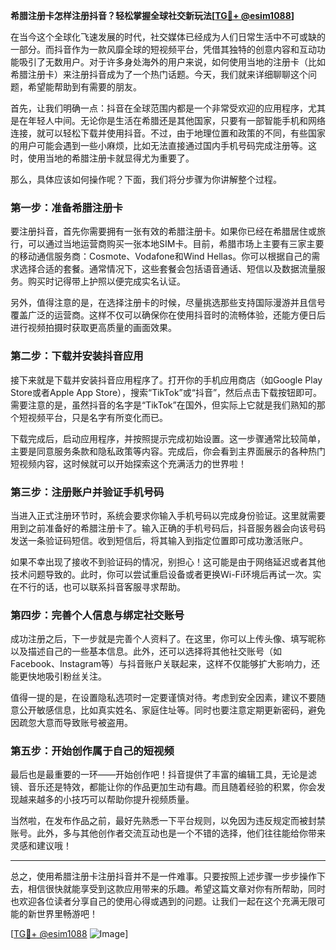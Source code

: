 **希腊注册卡怎样注册抖音？轻松掌握全球社交新玩法[[TG💪+ @esim1088](https://t.me/s/esim1088)]**

在当今这个全球化飞速发展的时代，社交媒体已经成为人们日常生活中不可或缺的一部分。而抖音作为一款风靡全球的短视频平台，凭借其独特的创意内容和互动功能吸引了无数用户。对于许多身处海外的用户来说，如何使用当地的注册卡（比如希腊注册卡）来注册抖音成为了一个热门话题。今天，我们就来详细聊聊这个问题，希望能帮助到有需要的朋友。

首先，让我们明确一点：抖音在全球范围内都是一个非常受欢迎的应用程序，尤其是在年轻人中间。无论你是生活在希腊还是其他国家，只要有一部智能手机和网络连接，就可以轻松下载并使用抖音。不过，由于地理位置和政策的不同，有些国家的用户可能会遇到一些小麻烦，比如无法直接通过国内手机号码完成注册等。这时，使用当地的希腊注册卡就显得尤为重要了。

那么，具体应该如何操作呢？下面，我们将分步骤为你讲解整个过程。

### 第一步：准备希腊注册卡

要注册抖音，首先你需要拥有一张有效的希腊注册卡。如果你已经在希腊居住或旅行，可以通过当地运营商购买一张本地SIM卡。目前，希腊市场上主要有三家主要的移动通信服务商：Cosmote、Vodafone和Wind Hellas。你可以根据自己的需求选择合适的套餐。通常情况下，这些套餐会包括语音通话、短信以及数据流量服务。购买时记得带上护照以便完成实名认证。

另外，值得注意的是，在选择注册卡的时候，尽量挑选那些支持国际漫游并且信号覆盖广泛的运营商。这样不仅可以确保你在使用抖音时的流畅体验，还能方便日后进行视频拍摄时获取更高质量的画面效果。

### 第二步：下载并安装抖音应用

接下来就是下载并安装抖音应用程序了。打开你的手机应用商店（如Google Play Store或者Apple App Store），搜索“TikTok”或“抖音”，然后点击下载按钮即可。需要注意的是，虽然抖音的名字是“TikTok”在国外，但实际上它就是我们熟知的那个短视频平台，只是名字有所变化而已。

下载完成后，启动应用程序，并按照提示完成初始设置。这一步骤通常比较简单，主要是同意服务条款和隐私政策等内容。完成后，你会看到主界面展示的各种热门短视频内容，这时候就可以开始探索这个充满活力的世界啦！

### 第三步：注册账户并验证手机号码

当进入正式注册环节时，系统会要求你输入手机号码以完成身份验证。这里就需要用到之前准备好的希腊注册卡了。输入正确的手机号码后，抖音服务器会向该号码发送一条验证码短信。收到短信后，将其输入到指定位置即可成功激活账户。

如果不幸出现了接收不到验证码的情况，别担心！这可能是由于网络延迟或者其他技术问题导致的。此时，你可以尝试重启设备或者更换Wi-Fi环境后再试一次。实在不行的话，也可以联系抖音客服寻求帮助。

### 第四步：完善个人信息与绑定社交账号

成功注册之后，下一步就是完善个人资料了。在这里，你可以上传头像、填写昵称以及描述自己的一些基本信息。此外，还可以选择将其他社交账号（如Facebook、Instagram等）与抖音账户关联起来，这样不仅能够扩大影响力，还能更快地吸引粉丝关注。

值得一提的是，在设置隐私选项时一定要谨慎对待。考虑到安全因素，建议不要随意公开敏感信息，比如真实姓名、家庭住址等。同时也要注意定期更新密码，避免因疏忽大意而导致账号被盗用。

### 第五步：开始创作属于自己的短视频

最后也是最重要的一环——开始创作吧！抖音提供了丰富的编辑工具，无论是滤镜、音乐还是特效，都能让你的作品更加生动有趣。而且随着经验的积累，你会发现越来越多的小技巧可以帮助你提升视频质量。

当然啦，在发布作品之前，最好先熟悉一下平台规则，以免因为违反规定而被封禁账号。此外，多与其他创作者交流互动也是一个不错的选择，他们往往能给你带来灵感和建议哦！

---

总之，使用希腊注册卡注册抖音并不是一件难事。只要按照上述步骤一步步操作下去，相信很快就能享受到这款应用带来的乐趣。希望这篇文章对你有所帮助，同时也欢迎各位读者分享自己的使用心得或遇到的问题。让我们一起在这个充满无限可能的新世界里畅游吧！

[[TG💪+ @esim1088](https://t.me/s/esim1088) ![Image](https://i.postimg.cc/4NQfJmqS/Snipaste-2025-05-13-00-14-12.png)]